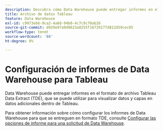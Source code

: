 ```yaml
---
description: Descubra cómo Data Warehouse puede entregar informes en el formato de archivo Tableau Data Extract (TDE). Puede enviar por correo electrónico esta información o utilizar el FTP para enviarla a un sitio FTP.
title: Archivo de datos Tableau
feature: Data Warehouse
exl-id: c9973eb6-9ca2-4a8d-94b0-4c7c9c70ab26
source-git-commit: d929e97a9d9623a8255f16729177d812d59cec05
workflow-type: tm+mt
source-wordcount: '88'
ht-degree: 0%

---
```


# Configuración de informes de Data Warehouse para Tableau

Data Warehouse puede entregar informes en el formato de archivo Tableau Data Extract (TDE), que se puede utilizar para visualizar datos y capas en datos adicionales dentro de Tableau.

Para obtener información sobre cómo configurar los informes de Data Warehouse para que se entreguen en formato TDE, consulte [Configurar las opciones de informe para una solicitud de Data Warehouse](/help/export/data-warehouse/create-request/dw-request-report-options.md).
